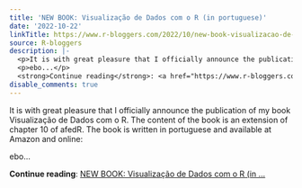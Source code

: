 ```yaml
---
title: 'NEW BOOK: Visualização de Dados com o R (in portuguese)'
date: '2022-10-22'
linkTitle: https://www.r-bloggers.com/2022/10/new-book-visualizacao-de-dados-com-o-r-in-portuguese/
source: R-bloggers
description: |-
  <p>It is with great pleasure that I officially announce the publication of my book Visualização de Dados com o R. The content of the book is an extension of chapter 10 of afedR. The book is written in portuguese and available at Amazon and online:</p>
  <p>ebo...</p>
  <strong>Continue reading</strong>: <a href="https://www.r-bloggers.com/2022/10/new-book-visualizacao-de-dados-com-o-r-in-portuguese/">NEW BOOK: Visualização de Dados com o R (in ...
disable_comments: true
---
```

<p>It is with great pleasure that I officially announce the publication of my book Visualização de Dados com o R. The content of the book is an extension of chapter 10 of afedR. The book is written in portuguese and available at Amazon and online:</p>
<p>ebo...</p>
<strong>Continue reading</strong>: <a href="https://www.r-bloggers.com/2022/10/new-book-visualizacao-de-dados-com-o-r-in-portuguese/">NEW BOOK: Visualização de Dados com o R (in ...